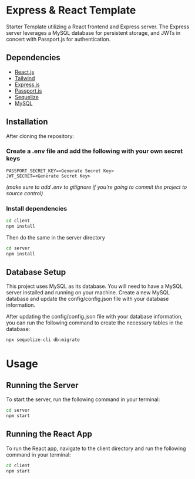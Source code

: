 # Express & React Template

Starter Template utilizing a React frontend and Express server. The Express server leverages a MySQL database for persistent storage, and JWTs in concert with Passport.js for authentication.

## Dependencies

* [React.js](https://reactjs.org/)
* [Tailwind](https://tailwindcss.com/)
* [Express.js](https://expressjs.com/)
* [Passport.js](http://www.passportjs.org/)
* [Sequelize](https://sequelize.org/)
* [MySQL](https://www.mysql.com/)

## Installation

After cloning the repository:

###  Create a .env file and add the following with your own secret keys

    PASSPORT_SECRET_KEY=<Generate Secret Key>
    JWT_SECRET=<Generate Secret Key>

*(make sure to add .env to gitignore if you're going to commit the project to source control)*

### Install dependencies

```bash
cd client
npm install
```

Then do the same in the server directory

```bash
cd server
npm install
```

## Database Setup
This project uses MySQL as its database. You will need to have a MySQL server installed and running on your machine. Create a new MySQL database and update the config/config.json file with your database information.

After updating the config/config.json file with your database information, you can run the following command to create the necessary tables in the database:

```bash
npx sequelize-cli db:migrate
```

# Usage

## Running the Server
To start the server, run the following command in your terminal:

```bash
cd server
npm start
```

## Running the React App
To run the React app, navigate to the client directory and run the following command in your terminal:

```bash
cd client
npm start
```